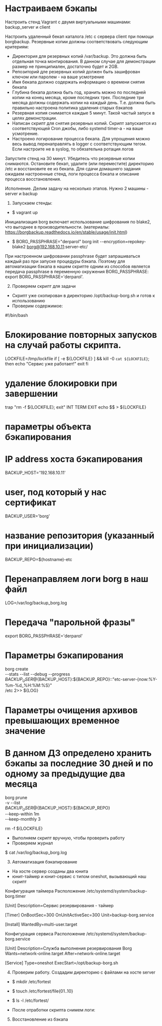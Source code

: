# Настраиваем бэкапы
Настроить стенд Vagrant с двумя виртуальными машинами: backup_server и client

Настроить удаленный бекап каталога /etc c сервера client при помощи borgbackup. Резервные копии должны соответствовать следующим критериям:

- Директория для резервных копий /var/backup. Это должна быть отдельная точка монтирования. В данном случае для демонстрации размер не принципиален, достаточно будет и 2GB.
- Репозиторий дле резервных копий должен быть зашифрован ключом или паролем - на ваше усмотрение
- Имя бекапа должно содержать информацию о времени снятия бекапа
- Глубина бекапа должна быть год, хранить можно по последней копии на конец месяца, кроме последних трех. Последние три месяца должны содержать копии на каждый день. Т.е. должна быть правильно настроена политика удаления старых бэкапов
- Резервная копия снимается каждые 5 минут. Такой частый запуск в целях демонстрации.
- Написан скрипт для снятия резервных копий. Скрипт запускается из соответствующей Cron джобы, либо systemd timer-а - на ваше усмотрение.
- Настроено логирование процесса бекапа. Для упрощения можно весь вывод перенаправлять в logger с соответствующим тегом. Если настроите не в syslog, то обязательна ротация логов

Запустите стенд на 30 минут. Убедитесь что резервные копии снимаются. Остановите бекап, удалите (или переместите) директорию /etc и восстановите ее из бекапа. Для сдачи домашнего задания ожидаем настроенные стенд, логи процесса бэкапа и описание процесса восстановления.


Исполнение.
Делим задачу на несколько этапов.
Нужно 2 машины - server и backup

1. Запускаем стенды:
- $ vagrant up

Инициализация borg включает использование шифрования по blake2, что выгоднее в производительности.
(материалы: https://borgbackup.readthedocs.io/en/stable/usage/init.html)

- $ BORG_PASSPHRASE="derparol" borg init --encryption=repokey-blake2 borg@192.168.10.11:server-etc/

При настроенном шифровании passphrase будет запрашиваться каждый раз при запуске процедуры бэкапа. Поэтому для автоматизации бэкапа в нашем скрипте одним из способов является передача passphrase в переменную окружения BORG_PASSPHRASE: export BORG_PASSPHRASE='derparol'.

2. Проверяем скрипт для задачи
- Скрипт уже скопирован в директорию /opt/backup-borg.sh и готов к использованию
- Проверим содержимое:

#!/bin/bash

# Блокирование повторных запусков на случай работы скрипта.
LOCKFILE=/tmp/lockfile
if [ -e ${LOCKFILE} ] && kill -0 `cat ${LOCKFILE}`; then
    echo "Сервис уже работает!"
    exit
fi
# удаление блокировки при завершении
trap "rm -f ${LOCKFILE}; exit" INT TERM EXIT
echo $$ > ${LOCKFILE}

# параметры объекта бэкапирования
# IP address хоста бэкапирования
BACKUP_HOST='192.168.10.11'
# user, под который у нас сертификат
BACKUP_USER='borg'
# название репозитория (указанный при инициализации)
BACKUP_REPO=$(hostname)-etc
# Перенаправляем логи borg в наш файл 
LOG=/var/log/backup_borg.log
# Передача "парольной фразы"
export BORG_PASSPHRASE='derparol'
# Параметры бэкапирования

borg create \
  --stats --list --debug --progress \
  ${BACKUP_USER}@${BACKUP_HOST}:${BACKUP_REPO}::"etc-server-{now:%Y-%m-%d_%H:%M:%S}" \
  /etc 2>> ${LOG}

# Параметры очищения архивов превышающих временное значение
# В данном ДЗ определено хранить бэкапы за последние 30 дней и по одному за предыдущие два месяца
borg prune \
  -v --list \
  ${BACKUP_USER}@${BACKUP_HOST}:${BACKUP_REPO} \
  --keep-within 1m \
  --keep-monthly 3 

rm -f ${LOCKFILE}

- Выполняем скрипт вручную, чтобы проверить работу
- Проверяем журнал

$ cat /var/log/backup_borg.log 

3. Автоматизация бэкапирование

- На хосте сервер созданы два юнита
- юнит-таймер и юнит-сервис с типом oneshot, вызывающий наш скрипт

Конфигурация таймера
Расположение  /etc/systemd/system/backup-borg.timer

[Unit]
Description=Сервис резервирования - таймер

[Timer]
OnBootSec=300
OnUnitActiveSec=300
Unit=backup-borg.service

[Install]
WantedBy=multi-user.target

Конфигурация сервиса
Расположение /etc/systemd/system/backup-borg.service

[Unit]
Description=Служба выполнения резервирования Borg
Wants=network-online.target
After=network-online.target

[Service]
Type=oneshot
ExecStart=/opt/backup-borg.sh

4. Проверим работу.
Создадим директорию с файлами на хосте server

- $ mkdir /etc/fortest
- $ touch /etc/fortest/file{01..10}
- $ ls -l /etc/fortest/

- После отработки скрипта снимем логи:

5. Восстановление из бэкапа





